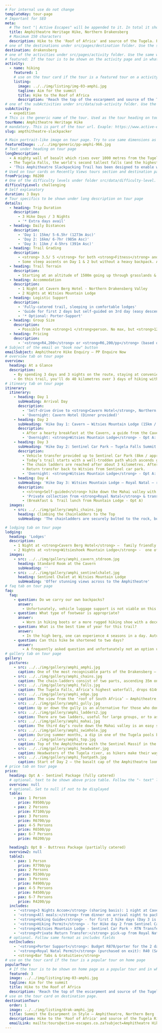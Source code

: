 ```yaml
---
# For internal use do not change
templateKey: tour-page
# Important for SEO
meta:
  # The text "| Active Escapes" will be appended to it. In total it shouldn't be more than 72 characters long
  title: Amphitheatre Heritage Hike, Northern Drakensberg
  # Maximum 150 characters
  description: Hike to the 'Roof of Africa' and source of the Tugela. Previously only attainable to experienced mountaineers, this is a guided slackpacking trail overnighting in comfy lodges with catering.
# one of the destinations under src/pages/destination folder. Use the same words field value "code"
destination: drakensberg
# one of the activities under src/pages/activity folder. Use the same words field value "code"
# featured: If the tour is to be shown on the activity page and in what order. If not featured o the value must be 0.
activity:
  - name: hiking
    featured: 1
    # use on the tour card if the tour is a featured tour on a activity page
    listing:
      image: ../../img/listing/img-03-amphi.jpg
      tagline: Aim for the summit
      title: Hike to the Roof of Africa
      description: 'Reach the top of the escarpment and source of the Tugela River, where you can stand atop the second highest waterfall in the world. On our 3 day Amphitheatre hike you’ll overnight in comfy mountain lodges, have your meals catered for, and can have your backpack portered.'
# one of the subActivities under src/data/sub-activity folder. Use the same words field value "code". If you need another one, contact me. This is use as a filter on destination page.
subActivity:
  - expedition
# This is the generic name of the tour. Used as the tour heading on tour page
tourName: Amphitheatre Heritage Hike
# mandatory. This is part of the tour url. Exaple: https://www.active-escapes/drakensberg/hiking/amphitheatre-slackpacker
slug: ampthitheatre-slackpacker

# Main portrait-like image on tour page. Try to use same dimensions as this one
featuredImage: ../../img/generic/pp-amphi-966.jpg
# Text under heading on tour page
longDescription:
  - A mighty wall of basalt which rises over 1000 metres from the Tugela Valley to the Lesotho plateau nearly 3000 metres above sea level, the Northern Drakensberg's Amphitheatre, gains much of its aesthetic appeal from its near perfect symmetry - extending as a sheer wall of rock some 5 kilometres in length from the Eastern Buttress to the Sentinel Peak in the west - altogether an area of majestic and incomparable beauty.
  - The Tugela Falls, the world's second tallest falls (and the highest in Africa), plunges 948m over the basalt face of the Amphitheatre, down to Royal Natal Park below.
  - 'This Amphitheatre Slackpacking Trail has been designed to enable walkers of average fitness to reach the summit and be rewarded by never-to-be-forgotten views: a feat normally only undertaken by  experienced hikers who would camp overnight in tents or caves.'
# Used on tour cards on Recently Views tours section and destination page. As requested is not shown on tour page or other tour cards. Leave blank if not to be shown
fromPricing: R6200
# One of the difficulty levels under folder src/data/difficulty-level. Use the same words field value "code"
difficultyLevel: challenging
# Self explanatory
duration: 3 Days
# Tour specifics to be shown under long description on tour page
details:
  - heading: Trip Duration
    description:
      - 3 Hike Days / 3 Nights
      - '* Extra days avail'
  - heading: Daily Distances
    description:
      - 'Day 1: 15km/ 5-6.5hr (1273m Asc)'
      - 'Day 2: 16km/ 6-7hr (985m Asc)'
      - 'Day 3: 11km / 4-5hrs (391m Asc)'
  - heading: Trail Grading
    description:
      - <strong> 3.5/ 5 </strong> for both <strong>Fitness</strong> and <strong>Technicality</strong>
      - Some steep ascents on Day 1 & 2 but without a heavy backpack. A head for heights needed on Day 2 (the chain ladders and top of the escarpment), but there is also a gully alternative to the chain-ladders.
  - heading: Trail Terrain
    description:
      - Starting at an altitude of 1500m going up through grasslands & protea stands to an altitude of 2286m (Witsieshoek) and 3150m on the top of Beacon Buttress, watershed of the Orange & Tugela Rivers.
  - heading: Accommodation
    description:
      - 1 Night at Cavern Berg Hotel - Northern Drakensberg Valley
      - 2 Nights at Witsies Mountain Lodge
  - heading: Logistic Support
    description:
      - 'Fully-catered trail, sleeping in comfortable lodges'
      - 'Guide for first 2 days but self-guided on 3rd day (easy descent).'
      - '* Optional: Porter-Support'
  - heading: Group Size
    description:
      - Possible from <strong>1 </strong>person. No max, but <strong>12</strong> pax max / per guide.
  - heading: Pricing
    description:
      - '<strong>R4,200</strong> or <strong>R6,200/pp</strong> (based on 6 persons) – dependent on accom and catering options selected.'
# Subject of the email on "book now" button
emailSubject: Amphitheatre Hike Enquiry – PP Enquire Now
# overview tab on tour page
overview:
  heading: At a Glance
  description:
    - By spending 3 days and 3 nights on the route, staying at conveniently located lodges along the way, and accompanied by an experienced trail guide, it is possible for anyone who is reasonably fit to summit the escarpment. This hike has been planned so that you can walk at a comfortable pace and not be encumbered by a heavy backpack. At the end of the day, you can relax at your lodgings where a soak in the tub, delicious food, and a comfy bed will certainly beat tinned bully beef and a thermorest!
    - On this trail, you'll do 40 kilometres over 3 days of hiking with an altitude gain of 1300m, so it is not a hike for the faint-hearted, but the views are worth every drop of sweat.
# itineary tab on tour page
itinerary:
  itinerary:
    - heading: Day 1
      subHeading: Arrival Day
      description:
        - 'Self-drive drive to <strong>Cavern Hotel</strong>, Northern Drakensberg   (3.5hrs from Durban/ 4hrs from JHB).'
        - 'Overnight: Cavern Hotel (Dinner provided)'
    - heading: Day 2
      subHeading: 'Hike Day 1: Cavern – Witsies Mountain Lodge (15km / 1273m total ascent)'
      description:
        - After a hearty breakfast at the Cavern, a guide from the Cavern will accompany you on today’s hike up and over the sandstone cliffs, via Lone Rock (San rock art), through Sugar loaf gap, and along the ridge bypassing broom hill with sweeping views across to the former homeland QwaQwa and Metsi Matsho Dam.
        - 'Overnight: <strong>Witsies Mountain Lodge</strong> - Opt A: Sentinel Chalets. Opt B: Hikers Cabin (Breakfast & Packed Lunch from the Cavern (Opt A&B). Dinner at Mountain Lodge – Opt A)'
    - heading: Day 3
      subHeading: 'Hike Day 2: Sentinel Car Park – Tugela Falls Summit – Sentinel Car Park (16km return hike / 985m total ascent)'
      description:
        - Vehicle transfer provided up to Sentinel Car Park (8km / approx 30min transfer).
        - Today’s trail starts with a well-trodden path which ascends gradually towards the Witches and Zigzags, taking you to the base of the Sentinel massif. From here you’ll follow the contour path below the Western buttress, with the land sloping steeply to the north and east giving you wonderful views of the Maluti’s.
        - The chain ladders are reached after about 3 kilometres. After negotiating the 35m ascent on the chainladders it is only a short scramble from there to the escarpment top, where you can spend the better part of the day in exploration. Mont aux Sources (highest peak in the area) and the top of the Tugela Falls are highlights.
        - Return transfer back to Witsies from Sentinel car park.
        - 'Overnight: <strong>Witsies Mountain Lodge</strong> - Opt A: Sentinel Chalets. Opt B: Hikers Cabin (Dinner Bed & Breakfast + Packed Lunch – on Opt A)'
    - heading: Day 4
      subHeading: 'Hike Day 3: Witsies Mountain Lodge – Royal Natal – return by vehicle to Cavern. (11km hike /391m Ascent/ -813m Descent)'
      description:
        - <strong>Self-guided</strong> hike down the Mahai valley with waterfalls and natural swimming pools along the way.
        - 'Private collection from <strong>Royal Natal</strong> & transfer back to vehicle(s) left at the Cavern'
        - (Breakfast &  Trail lunch from Mountain Lodge - Opt A)
  images:
    - src: ../../img/gallery/amphi_chains.jpg
      heading: Climbing the Chainladders to the Top
      subHeading: 'The chainladders are securely bolted to the rock, but there is the gully alternative for those who cant face them - Day 2 of the Amphi Hike. '

# lodging tab on tour page
lodging:
  heading: 'Lodges'
  description:
    - 1 Night at <strong>Cavern Berg Hotel</strong> –  family friendly owner-run hotel in serene setting with plenty on the go. Standard rooms, but for just a little extra, upgrade to superior rooms with private gardens overlooking indigenous forest. A post-hike night is recommended - with a massage at their Forest Spa.
    - 2 Nights at <strong>Witsieshoek Mountain Lodge</strong> -  one of the highest lodges in South Africa and as close a bed as you get to the summit. The recently renovated Sentinel chalets offer breath-taking views of the Drakensberg  Amphitheatre.
  images:
    - src: ../../img/gallery/amphi_cavern_stdroom.jpg
      heading: Standard Room at the Cavern
      subHeading: ''
    - src: ../../img/gallery/amphi_sentinelchalet.jpg
      heading: Sentinel Chalet at Witsies Mountain Lodge
      subHeading: 'Offer stunning views across to the Amphitheatre'
# faq tab on tour page
faq:
  faq:
    - question: Do we carry our own backpacks?
      answer:
        - Unfortunately, vehicle luggage support is not viable on this hike as it is a 6hr round trip from Cavern to Witsies. However, porters (as an optional extra) can be arranged to assist with your main backpack on the way up and back down (on day 1 & 3). However, as all meals, towels and bedding are provided, you literally just need to bring your clothes for 2 days/2 nights on the mountain, so you should get away with a light pack.
    - question: What type of footwear is appropriate?
      answer:
        - Worn in hiking boots or a more rugged hiking shoe with a decent rubber sole.
    - question: What is the best time of year for this trail?
      answer:
        - In the high berg, one can experience 4 seasons in a day. Autumn (Mar-May) and Spring (mid August - Oct) are some of the best months, but for the most stable weather, winter months (June-July) can be the best – chilly starts but generally warm and dry days with a warm lodge to snuggle down overnight.  Afternoon thunderstorms are most common in the hottest months (Nov-Feb).
    - question: Can this hike be shortened to two days?
      answer:
        - A frequently asked question and unfortunately not an option unless you willing to forgo the middle ‘highlight’ day which takes you to the top of the escarpment and the top of the Tugela Falls. However, you can be back at Cavern by midday on the final day, so there is still time to catch an evening flight out of King Shaka (Durban) or OR Thambo (JHB).
# gallery tab on tour page
gallery:
  pictures:
    - src: ../../img/gallery/amphi_amphi.jpg
      caption: One of the most recognisable parts of the Drakensberg – the Amphitheatre, Northern Berg.
    - src: ../../img/gallery/amphi_chains.jpg
      caption: The chain-ladders consist of two parts, ascending 35m on to the top of the escarpment. Amphitheatre, Northern Drakensberg.
    - src: ../../img/gallery/amphi_falls.jpg
      caption: The Tugela Falls, Africa’s highest waterfall, drops 614m over the Drakensberg escarpment.
    - src: ../../img/gallery/amphi_edge.jpg
      caption: The view from the ‘roof of South Africa’ – Amphitheatre, Northern Berg.
    - src: ../../img/gallery/amphi_gully.jpg
      caption: Up or down the gully is an alternative for those who don’t like the exposure of the chain-ladders. The guide will often take you up the chainladders and back down the gully.
    - src: ../../img/gallery/amphi_ladders2.jpg
      caption: There are two ladders, useful for large groups, or to ascend alongside your friend.
    - src: ../../img/gallery/amphi_mahai.jpg
      caption: The third day’s route down the Mahai valley is an easy self-guided day.
    - src: ../../img/gallery/amphi_swimhole.jpg
      caption: During summer months, a dip in one of the Tugela pools before it plunges over the edge, may be enticing.
    - src: ../../img/gallery/amphi_top.jpg
      caption: Top of the Amphitheatre with the Sentinel Massif in the background.
    - src: ../../img/gallery/amphi_headwater.jpg
      caption: Headwaters of the Tugela river, as hikers make their way towards Mont-Aux-Sources –  one of the highest points of the Drakensberg range lying within Lesotho, the province of the Free State and KwaZulu-Natal.
    - src: ../../img/gallery/amphi_footpath.jpg
      caption: Start of Day 2 – the basalt cap of the Amphitheatre looms large.  You will be heading up and over.
# price tab on tour page
price:
  heading: Opt A - Sentinel Package (fully catered)
  # optional. text to be shown above price table. Follow the "- text" like on other fields like for example description on lodging
  overview: null
  # optional. Set to null if not to be displayed
  table:
    - pax: 1 Person
      price: R9500/pp
    - pax: 2 Persons
      price: R7100/pp
    - pax: 3 Persons
      price: R6700/pp
    - pax: 4-5 Persons
      price: R6500/pp
    - pax: 6-7 Persons
      price: R6200/pp

  heading2: Opt B - Buttress Package (partially catered)
  overview2: null
  table2:
    - pax: 1 Person
      price: R7700/pp
    - pax: 2 Persons
      price: R5300/pp
    - pax: 3 Persons
      price: R4900/pp
    - pax: 4-5 Persons
      price: R4500/pp
    - pax: 6-7 Persons
      price: R4200/pp
  includes:
    - '<strong>3 Nights Accom</strong> (sharing basis): 1 night at Cavern Hotel (Std Room) & 2 Nights at the Mountain Lodge – nicest Sentinel Chalets'
    - '<strong>All meals:</strong> from dinner on arrival night to packed lunch on the final hike day (3 Breakfasts, 3 Packed Lunches, and 3 Dinners).'
    - '<strong>Hiking Guide</strong> - for first 2 hike days (Day 3 is an easy self-guide down to Royal Natal)'
    - '<strong>Hiking Permit</strong> - for Hike day 2 from Sentinel Car Park'
    - '<strong>Witsies Mountain Lodge - Sentinel Car Park - RTN Transfer</strong>'
    - '<strong>Private Return Transfer:</strong> pick-up from Royal Natal & transfer back to the Cavern on the final day'
  # optional. Follow same format as includes fields
  notIncludes:
    - '<strong>Porter Support</strong>: Budget R870/porter for the 2 days required (up & down the mountain)'
    - '<strong>Royal Natal Permit</strong> (purchased on exit): R40 (SADC residents) / R80 - Internationals'
    - <strong>Bar Tabs & Gratuities</strong>
# use on the tour card if the tour is a popular tour on home page
popularTour:
  # If the tour is to be shown on home page as a popular tour and in what order. If not popular the value must be 0.
  featured: 3
  image: ../../img/listing/img-03-amphi.jpg
  tagline: Aim for the summit
  title: Hike to the Roof of Africa
  description: 'Reach the top of the escarpment and source of the Tugela River, where you can stand atop the second highest waterfall in the world. On our 3 day Amphitheatre hike you’ll overnight in comfy mountain lodges, have your meals catered for, and can have your backpack portered.'
# use on the tour card on destination page.
destinationTour:
  order: 1
  image: ../../img/listing/drak-amphi.jpg
  title: Summit the Escarpment in Style – Amphitheatre, Northern Berg
  description: Hike to the 'Roof of Africa' and source of the Tugela River, where you will stand atop the second highest waterfall in the world. Previously only attainable to experienced mountaineers, we offer a guided slackpacking trail where you can overnight in comfy mountain lodges, have your meals catered for, and backpack portered.
  emailLink: mailto:tours@active-escapes.co.za?subject=Amphitheatre Hike Enquiry - Drak Destination Listing
---
```

